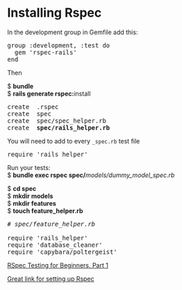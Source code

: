 <h1>Installing Rspec</h1>

In the development group in Gemfile add this:
<pre>
group :development, :test do
  gem 'rspec-rails'
end
</pre>

Then

$ <b>bundle</b>   
$ <b>rails generate rspec:</b>install
<pre>
create  .rspec
create  spec
create  spec/spec_helper.rb
create  <b>spec/rails_helper.rb</b>
</pre>

You will need to add to every `_spec.rb` test file
<pre>
require 'rails_helper'
</pre>

Run your tests:   
$ <b>bundle exec rspec spec/</b><em>models/dummy_model_spec.rb</em>


$ <b>cd spec</b>   
$ <b>mkdir models</b>   
$ <b>mkdir features</b>   
$ <b>touch feature_helper.rb</b>  

<pre>
<em># spec/feature_helper.rb</em>

require 'rails_helper'
require 'database_cleaner'
require 'capybara/poltergeist'
</pre>


[RSpec Testing for Beginners, Part 1](https://code.tutsplus.com/articles/rspec-testing-for-beginners-part-1--cms-26716)

[Great link for setting up Rspec](https://blog.codeship.com/install-rspec-tutorial/)
